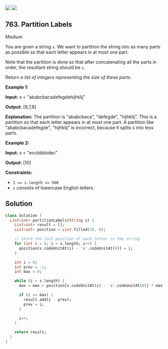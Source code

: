 [![](https://img.shields.io/github/stars/LeetCode-in-Dart/LeetCode-in-Dart?label=Stars&style=flat-square)](https://github.com/LeetCode-in-Dart/LeetCode-in-Dart)
[![](https://img.shields.io/github/forks/LeetCode-in-Dart/LeetCode-in-Dart?label=Fork%20me%20on%20GitHub%20&style=flat-square)](https://github.com/LeetCode-in-Dart/LeetCode-in-Dart/fork)

## 763\. Partition Labels

Medium

You are given a string `s`. We want to partition the string into as many parts as possible so that each letter appears in at most one part.

Note that the partition is done so that after concatenating all the parts in order, the resultant string should be `s`.

Return _a list of integers representing the size of these parts_.

**Example 1:**

**Input:** s = "ababcbacadefegdehijhklij"

**Output:** [9,7,8]

**Explanation:** The partition is "ababcbaca", "defegde", "hijhklij". This is a partition so that each letter appears in at most one part. A partition like "ababcbacadefegde", "hijhklij" is incorrect, because it splits s into less parts.

**Example 2:**

**Input:** s = "eccbbbbdec"

**Output:** [10]

**Constraints:**

*   `1 <= s.length <= 500`
*   `s` consists of lowercase English letters.

## Solution

```dart
class Solution {
  List<int> partitionLabels(String s) {
    List<int> result = [];
    List<int> position = List.filled(26, 0);

    // Store the last position of each letter in the string
    for (int i = 0; i < s.length; i++) {
      position[s.codeUnitAt(i) - 'a'.codeUnitAt(0)] = i;
    }

    int i = 0;
    int prev = -1;
    int max = 0;

    while (i < s.length) {
      max = max > position[s.codeUnitAt(i) - 'a'.codeUnitAt(0)] ? max : position[s.codeUnitAt(i) - 'a'.codeUnitAt(0)];

      if (i == max) {
        result.add(i - prev);
        prev = i;
      }

      i++;
    }

    return result;
  }
}
```